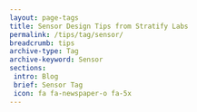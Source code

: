 ```yaml
---
layout: page-tags
title: Sensor Design Tips from Stratify Labs
permalink: /tips/tag/sensor/
breadcrumb: tips
archive-type: Tag
archive-keyword: Sensor
sections:
 intro: Blog
 brief: Sensor Tag
 icon: fa fa-newspaper-o fa-5x
---
```

